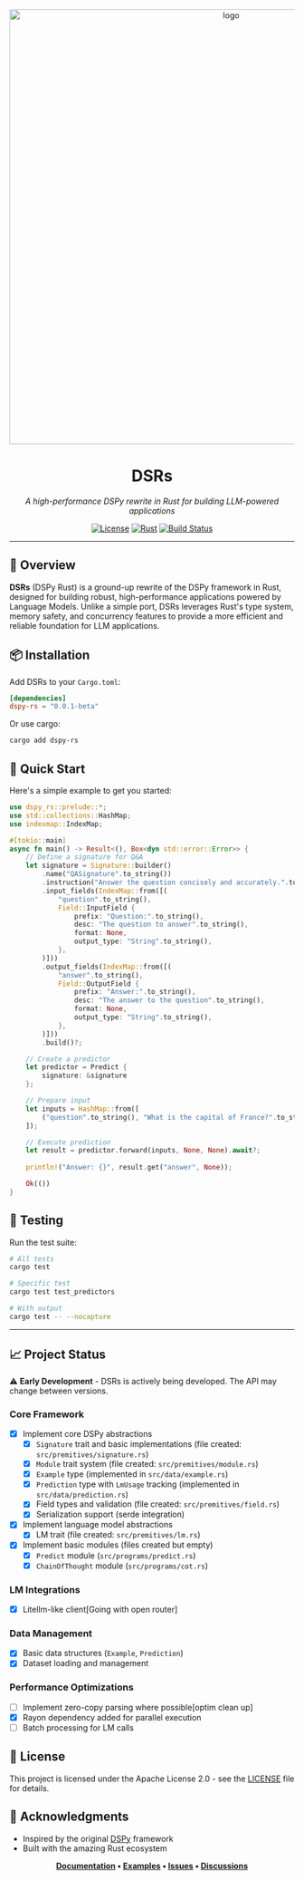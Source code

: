 <div align='center'>
<img width="768" alt="logo" src="https://github.com/user-attachments/assets/bdb80520-216e-4742-b016-b71ca6eaac03" />

# DSRs
<em>A high-performance DSPy rewrite in Rust for building LLM-powered applications</em>

[![License](https://img.shields.io/badge/License-Apache%202.0-blue.svg)](LICENSE)
[![Rust](https://img.shields.io/badge/rust-1.70+-orange.svg)](https://www.rust-lang.org)
[![Build Status](https://img.shields.io/badge/build-passing-green.svg)](#)

</div>

---

## 🚀 Overview

**DSRs** (DSPy Rust) is a ground-up rewrite of the DSPy framework in Rust, designed for building robust, high-performance applications powered by Language Models. Unlike a simple port, DSRs leverages Rust's type system, memory safety, and concurrency features to provide a more efficient and reliable foundation for LLM applications.

## 📦 Installation

Add DSRs to your `Cargo.toml`:

```toml
[dependencies]
dspy-rs = "0.0.1-beta"
```

Or use cargo:

```bash
cargo add dspy-rs
```

## 🔧 Quick Start

Here's a simple example to get you started:

```rust
use dspy_rs::prelude::*;
use std::collections::HashMap;
use indexmap::IndexMap;

#[tokio::main]
async fn main() -> Result<(), Box<dyn std::error::Error>> {
    // Define a signature for Q&A
    let signature = Signature::builder()
        .name("QASignature".to_string())
        .instruction("Answer the question concisely and accurately.".to_string())
        .input_fields(IndexMap::from([(
            "question".to_string(),
            Field::InputField {
                prefix: "Question:".to_string(),
                desc: "The question to answer".to_string(),
                format: None,
                output_type: "String".to_string(),
            },
        )]))
        .output_fields(IndexMap::from([(
            "answer".to_string(),
            Field::OutputField {
                prefix: "Answer:".to_string(),
                desc: "The answer to the question".to_string(),
                format: None,
                output_type: "String".to_string(),
            },
        )]))
        .build()?;

    // Create a predictor
    let predictor = Predict { 
        signature: &signature 
    };

    // Prepare input
    let inputs = HashMap::from([
        ("question".to_string(), "What is the capital of France?".to_string())
    ]);

    // Execute prediction
    let result = predictor.forward(inputs, None, None).await?;
    
    println!("Answer: {}", result.get("answer", None));

    Ok(())
}
```

## 🧪 Testing

Run the test suite:

```bash
# All tests
cargo test

# Specific test
cargo test test_predictors

# With output
cargo test -- --nocapture
```

---

## 📈 Project Status

⚠️ **Early Development** - DSRs is actively being developed. The API may change between versions.

### Core Framework
- [x] Implement core DSPy abstractions
  - [x] `Signature` trait and basic implementations (file created: `src/premitives/signature.rs`)
  - [x] `Module` trait system (file created: `src/premitives/module.rs`)
  - [x] `Example` type (implemented in `src/data/example.rs`)
  - [x] `Prediction` type with `LmUsage` tracking (implemented in `src/data/prediction.rs`)
  - [x] Field types and validation (file created: `src/premitives/field.rs`)
  - [x] Serialization support (serde integration)
- [x] Implement language model abstractions
  - [x] LM trait (file created: `src/premitives/lm.rs`)
- [x] Implement basic modules (files created but empty)
  - [x] `Predict` module (`src/programs/predict.rs`)
  - [x] `ChainOfThought` module (`src/programs/cot.rs`)

### LM Integrations
- [x] Litellm-like client[Going with open router]

### Data Management
- [x] Basic data structures (`Example`, `Prediction`)
- [x] Dataset loading and management

### Performance Optimizations
- [ ] Implement zero-copy parsing where possible[optim clean up]
- [x] Rayon dependency added for parallel execution
- [ ] Batch processing for LM calls

## 📄 License

This project is licensed under the Apache License 2.0 - see the [LICENSE](LICENSE) file for details.

## 🙏 Acknowledgments

- Inspired by the original [DSPy](https://github.com/stanfordnlp/dspy) framework
- Built with the amazing Rust ecosystem

<div align="center">

**[Documentation](https://docs.rs/dsrs) • [Examples](examples/) • [Issues](https://github.com/yourusername/dsrs/issues) • [Discussions](https://github.com/yourusername/dsrs/discussions)**

</div>
